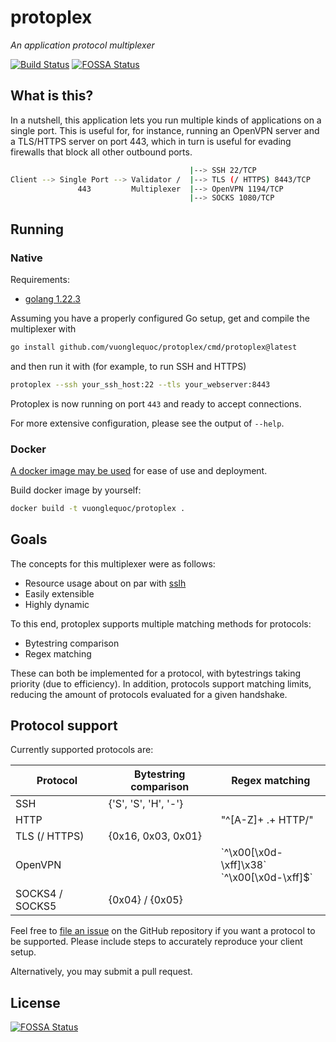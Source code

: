 # protoplex

*An application protocol multiplexer*

[![Build Status](https://jenkins.kinguda.com/buildStatus/icon?job=protoplex)](https://jenkins.kinguda.com/buildStatus/icon?job=protoplex)
[![FOSSA Status](https://app.fossa.com/api/projects/git%2Bgithub.com%2Fvuonglequoc%2Fprotoplex.svg?type=shield)](https://app.fossa.com/projects/git%2Bgithub.com%2Fvuonglequoc%2Fprotoplex?ref=badge_shield)

## What is this?

In a nutshell, this application lets you run multiple kinds of applications
on a single port. This is useful for, for instance, running an OpenVPN server
and a TLS/HTTPS server on port 443, which in turn is useful for evading
firewalls that block all other outbound ports.

```bash
                                        |--> SSH 22/TCP
Client --> Single Port --> Validator /  |--> TLS (/ HTTPS) 8443/TCP
               443         Multiplexer  |--> OpenVPN 1194/TCP
                                        |--> SOCKS 1080/TCP
```

## Running

### Native

Requirements:
* [golang 1.22.3](https://hub.docker.com/_/golang)

Assuming you have a properly configured Go setup, get and compile the multiplexer with

```bash
go install github.com/vuonglequoc/protoplex/cmd/protoplex@latest
```

and then run it with (for example, to run SSH and HTTPS)

```bash
protoplex --ssh your_ssh_host:22 --tls your_webserver:8443
```

Protoplex is now running on port `443` and ready to accept connections.

For more extensive configuration, please see the output of `--help`.

### Docker

[A docker image may be used](https://hub.docker.com/r/vuonglequoc/protoplex)
for ease of use and deployment.

Build docker image by yourself:

```bash
docker build -t vuonglequoc/protoplex .
```

## Goals

The concepts for this multiplexer were as follows:

- Resource usage about on par with [sslh](https://github.com/yrutschle/sslh)
- Easily extensible
- Highly dynamic

To this end, protoplex supports multiple matching methods for protocols:

- Bytestring comparison
- Regex matching

These can both be implemented for a protocol, with bytestrings taking
priority (due to efficiency). In addition, protocols support matching limits,
reducing the amount of protocols evaluated for a given handshake.

## Protocol support

Currently supported protocols are:

| Protocol        | Bytestring comparison | Regex matching           |
| --------------- | --------------------- | ------------------------ |
| SSH             | {'S', 'S', 'H', '-'}  |                          |
| HTTP            |                       | "^[A-Z]+ .+ HTTP/"       |
| TLS (/ HTTPS)   | {0x16, 0x03, 0x01}    |                          |
| OpenVPN         |                       | \`^\x00[\x0d-\xff]\x38\`<br />\`^\x00[\x0d-\xff]$\` |
| SOCKS4 / SOCKS5 | {0x04} / {0x05}       |                          |

Feel free to [file an issue](https://github.com/vuonglequoc/protoplex/issues/new)
on the GitHub repository if you want a protocol to be supported. Please include
steps to accurately reproduce your client setup.

Alternatively, you may submit a pull request.

## License

[![FOSSA Status](https://app.fossa.com/api/projects/git%2Bgithub.com%2Fvuonglequoc%2Fprotoplex.svg?type=large)](https://app.fossa.com/projects/git%2Bgithub.com%2Fvuonglequoc%2Fprotoplex?ref=badge_large)
